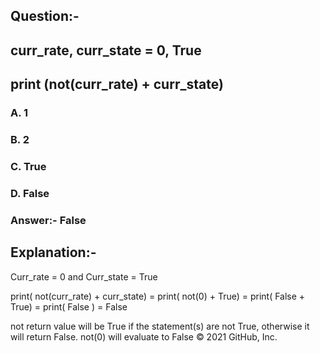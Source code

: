 ## Question:- 
## curr_rate, curr_state = 0, True
## print (not(curr_rate) + curr_state)

### A. 1
### B. 2
### C. True
### D. False

### Answer:- False

## Explanation:-

Curr_rate = 0 and Curr_state = True 

print( not(curr_rate) + curr_state)
= print( not(0) + True)
= print( False + True)
= print( False )
= False

not return value will be True if the statement(s) are not True, otherwise it will return False.
not(0) will evaluate to False 
© 2021 GitHub, Inc.
